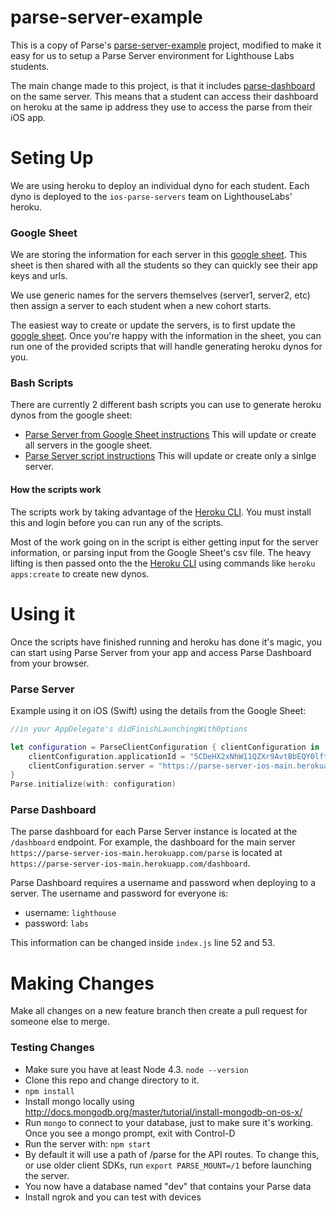 # parse-server-example

This is a copy of Parse's [parse-server-example](https://github.com/ParsePlatform/parse-server-example) project, modified to make it easy for us to setup a Parse Server environment for Lighthouse Labs students.

The main change made to this project, is that it includes [parse-dashboard](https://github.com/ParsePlatform/parse-dashboard) on the same server. This means that a student can access their dashboard on heroku at the same ip address they use to access the parse from their iOS app.

# Seting Up

We are using heroku to deploy an individual dyno for each student. Each dyno is deployed to the `ios-parse-servers` team on LighthouseLabs' heroku. 

### Google Sheet

We are storing the information for each server in this [google sheet](https://docs.google.com/spreadsheets/d/1hBRyle189P6GNA8llTylm0mRz0IFAB6G4sDRL5RuXlk/edit?usp=sharing). This sheet is then shared with all the students so they can quickly see their app keys and urls. 

We use generic names for the servers themselves (server1, server2, etc) then assign a server to each student when a new cohort starts.

The easiest way to create or update the servers, is to first update the [google sheet](https://docs.google.com/spreadsheets/d/1hBRyle189P6GNA8llTylm0mRz0IFAB6G4sDRL5RuXlk/edit?usp=sharing). Once you're happy with the information in the sheet, you can run one of the provided scripts that will handle generating heroku dynos for you.

### Bash Scripts

There are currently 2 different bash scripts you can use to generate heroku dynos from the google sheet:

* [Parse Server from Google Sheet instructions](https://github.com/lighthouse-labs/Parse-Server-For-Students/blob/master/Parse_Server_from_google_sheet_instructions.md) This will update or create all servers in the google sheet.
* [Parse Server script instructions](https://github.com/lighthouse-labs/Parse-Server-For-Students/blob/master/Parse_Server_from_google_sheet_instructions.md) This will update or create only a sinlge server.


#### How the scripts work

The scripts work by taking advantage of the [Heroku CLI](https://devcenter.heroku.com/articles/heroku-command-line). You must install this and login before you can run any of the scripts.

Most of the work going on in the script is either getting input for the server information, or parsing input from the Google Sheet's csv file. The heavy lifting is then passed onto the the [Heroku CLI](https://devcenter.heroku.com/articles/heroku-command-line) using commands like `heroku apps:create` to create new dynos.

# Using it

Once the scripts have finished running and heroku has done it's magic, you can start using Parse Server from your app and access Parse Dashboard from your browser.

### Parse Server

Example using it on iOS (Swift) using the details from the Google Sheet:
```swift
//in your AppDelegate's didFinishLaunchingWithOptions

let configuration = ParseClientConfiguration { clientConfiguration in
    clientConfiguration.applicationId = "5CDeHX2xNhW11QZXr9AvtBbEQY0lft4jpUuMFt9g"
    clientConfiguration.server = "https://parse-server-ios-main.herokuapp.com/parse"
}
Parse.initialize(with: configuration)
```

### Parse Dashboard

The parse dashboard for each Parse Server instance is located at the `/dashboard` endpoint. For example, the dashboard for the main server `https://parse-server-ios-main.herokuapp.com/parse` is located at `https://parse-server-ios-main.herokuapp.com/dashboard`.

Parse Dashboard requires a username and password when deploying to a server. The username and password for everyone is:

* username: `lighthouse`
* password: `labs`

This information can be changed inside `index.js` line 52 and 53.

# Making Changes

Make all changes on a new feature branch then create a pull request for someone else to merge.

### Testing Changes

* Make sure you have at least Node 4.3. `node --version`
* Clone this repo and change directory to it.
* `npm install`
* Install mongo locally using http://docs.mongodb.org/master/tutorial/install-mongodb-on-os-x/
* Run `mongo` to connect to your database, just to make sure it's working. Once you see a mongo prompt, exit with Control-D
* Run the server with: `npm start`
* By default it will use a path of /parse for the API routes.  To change this, or use older client SDKs, run `export PARSE_MOUNT=/1` before launching the server.
* You now have a database named "dev" that contains your Parse data
* Install ngrok and you can test with devices
